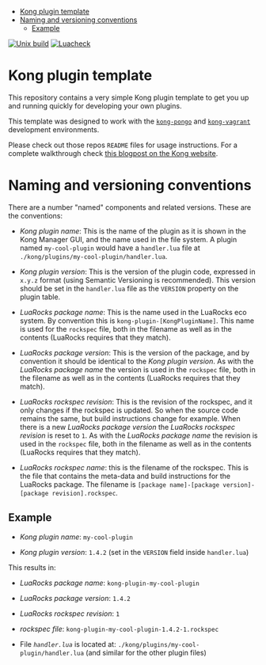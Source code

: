 <!--toc:start-->

- [Kong plugin template](#kong-plugin-template)
- [Naming and versioning conventions](#naming-and-versioning-conventions)
  - [Example](#example)
  <!--toc:end-->

[![Unix build](https://img.shields.io/github/actions/workflow/status/Kong/kong-plugin/test.yml?branch=master&label=Test&logo=linux)](https://github.com/Kong/kong-plugin/actions/workflows/test.yml)
[![Luacheck](https://github.com/Kong/kong-plugin/workflows/Lint/badge.svg)](https://github.com/Kong/kong-plugin/actions/workflows/lint.yml)

# Kong plugin template

This repository contains a very simple Kong plugin template to get you
up and running quickly for developing your own plugins.

This template was designed to work with the
[`kong-pongo`](https://github.com/Kong/kong-pongo) and
[`kong-vagrant`](https://github.com/Kong/kong-vagrant) development environments.

Please check out those repos `README` files for usage instructions. For a complete
walkthrough check [this blogpost on the Kong website](https://konghq.com/blog/custom-lua-plugin-kong-gateway).

# Naming and versioning conventions

There are a number "named" components and related versions. These are the conventions:

- _Kong plugin name_: This is the name of the plugin as it is shown in the Kong
  Manager GUI, and the name used in the file system. A plugin named `my-cool-plugin`
  would have a `handler.lua` file at `./kong/plugins/my-cool-plugin/handler.lua`.

- _Kong plugin version_: This is the version of the plugin code, expressed in
  `x.y.z` format (using Semantic Versioning is recommended). This version should
  be set in the `handler.lua` file as the `VERSION` property on the plugin table.

- _LuaRocks package name_: This is the name used in the LuaRocks eco system.
  By convention this is `kong-plugin-[KongPluginName]`. This name is used
  for the `rockspec` file, both in the filename as well as in the contents
  (LuaRocks requires that they match).

- _LuaRocks package version_: This is the version of the package, and by convention
  it should be identical to the _Kong plugin version_. As with the _LuaRocks package
  name_ the version is used in the `rockspec` file, both in the filename as well
  as in the contents (LuaRocks requires that they match).

- _LuaRocks rockspec revision_: This is the revision of the rockspec, and it only
  changes if the rockspec is updated. So when the source code remains the same,
  but build instructions change for example. When there is a new _LuaRocks package
  version_ the _LuaRocks rockspec revision_ is reset to `1`. As with the _LuaRocks
  package name_ the revision is used in the `rockspec` file, both in the filename
  as well as in the contents (LuaRocks requires that they match).

- _LuaRocks rockspec name_: this is the filename of the rockspec. This is the file
  that contains the meta-data and build instructions for the LuaRocks package.
  The filename is `[package name]-[package version]-[package revision].rockspec`.

## Example

- _Kong plugin name_: `my-cool-plugin`

- _Kong plugin version_: `1.4.2` (set in the `VERSION` field inside `handler.lua`)

This results in:

- _LuaRocks package name_: `kong-plugin-my-cool-plugin`

- _LuaRocks package version_: `1.4.2`

- _LuaRocks rockspec revision_: `1`

- _rockspec file_: `kong-plugin-my-cool-plugin-1.4.2-1.rockspec`

- File _`handler.lua`_ is located at: `./kong/plugins/my-cool-plugin/handler.lua` (and similar for the other plugin files)
